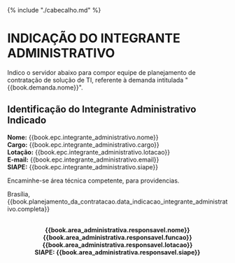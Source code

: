 {% include "./cabecalho.md" %}
# INDICAÇÃO DO INTEGRANTE ADMINISTRATIVO 

Indico o servidor abaixo para compor equipe de planejamento de contratação de solução de TI, referente à demanda intitulada "{{book.demanda.nome}}".

## Identificação do Integrante Administrativo Indicado
**Nome:** {{book.epc.integrante_administrativo.nome}}  
**Cargo:** {{book.epc.integrante_administrativo.cargo}}  
**Lotação:** {{book.epc.integrante_administrativo.lotacao}}  
**E-mail:** {{book.epc.integrante_administrativo.email}}  
**SIAPE:** {{book.epc.integrante_administrativo.siape}}  

Encaminhe-se área técnica competente, para providencias.

Brasília, {{book.planejamento_da_contratacao.data_indicacao_integrante_administrativo.completa}}

<div align="center">
<b>
<br/>
{{book.area_administrativa.responsavel.nome}}<br/>  
{{book.area_administrativa.responsavel.funcao}}<br/> 
{{book.area_administrativa.responsavel.lotacao}}<br/> 
SIAPE: {{book.area_administrativa.responsavel.siape}}<br/>   
</b>
